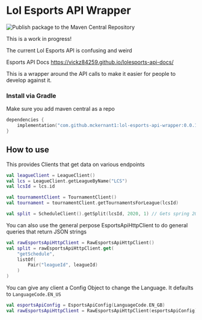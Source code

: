 # Lol Esports API Wrapper
![Publish package to the Maven Central Repository](https://github.com/mckernant1/LolEsportsApiWrapper/workflows/Publish%20package%20to%20the%20Maven%20Central%20Repository/badge.svg)

This is a work in progress!

The current Lol Esports API is confusing and weird

Esports API Docs
https://vickz84259.github.io/lolesports-api-docs/


This is a wrapper around the API calls to make it easier for people to develop against it.

### Install via Gradle
Make sure you add maven central as a repo
```kotlin
dependencies {
    implementation("com.github.mckernant1:lol-esports-api-wrapper:0.0.12")
}
```


## How to use
This provides Clients that get data on various endpoints

```kotlin
val leagueClient = LeagueClient()
val lcs = LeagueClient.getLeagueByName("LCS")
val lcsId = lcs.id

val tournamentClient = TournamentClient()
val tournament = tournamentClient.getTournamentsForLeague(lcsId)

val split = ScheduleClient().getSplit(lcsId, 2020, 1) // Gets spring 2020 split including playoffs
```

You can also use the general perpose EsportsApiHttpClient to do general queries that return JSON strings

```kotlin
val rawEsportsApiHttpClient = RawEsportsApiHttpClient()
val split = rawEsportsApiHttpClient.get(
    "getSchedule",
    listOf(
        Pair("leagueId", leagueId)
    )
)
```

You can give any client a Config Object to change the Language. It defaults to `LanguageCode.EN_US`

```kotlin
val esportsApiConfig = EsportsApiConfig(LanguageCode.EN_GB)
val rawEsportsApiHttpClient = RawEsportsApiHttpClient(esportsApiConfig)
```

